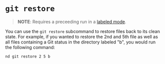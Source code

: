 # `git restore`

> **NOTE**: Requires a preceeding run in a [labeled mode](../labels.md).

You can use the `git restore` subcommand to restore files back to its clean state. For example, if you wanted to restore the 2nd and 5th file as well as all files containing a Git status in the directory labeled "b", you would run the following command:

```
nd git restore 2 5 b
```

